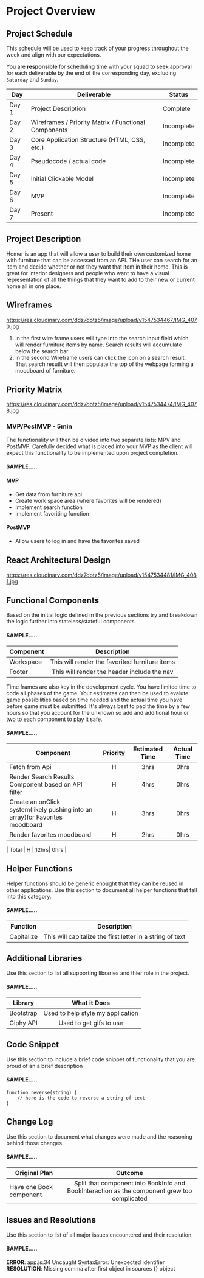 # Project Overview

## Project Schedule

This schedule will be used to keep track of your progress throughout the week and align with our expectations.  

You are **responsible** for scheduling time with your squad to seek approval for each deliverable by the end of the corresponding day, excluding `Saturday` and `Sunday`.

|  Day | Deliverable | Status
|---|---| ---|
|Day 1| Project Description | Complete
|Day 2| Wireframes / Priority Matrix / Functional Components | Incomplete
|Day 3| Core Application Structure (HTML, CSS, etc.) | Incomplete
|Day 4| Pseudocode / actual code | Incomplete
|Day 5| Initial Clickable Model  | Incomplete
|Day 6| MVP | Incomplete
|Day 7| Present | Incomplete


## Project Description

Homer is an app that will allow a user to build their own customized home with furniture that can be accessed from an API.
THe user can search for an item and decide whether or not they want that item in their home. This is great for interior designers and people who want to have a visual representation of all the things that they want to add to their new or current home all in one place.

## Wireframes
https://res.cloudinary.com/ddz7dotz5/image/upload/v1547534467/IMG_4070.jpg

1) In the first wire frame users will type into the search input field which will render furniture items by name.
	Search results will accumulate below the search bar.
2) In the second Wireframe users can click the icon on a search result. That search resutlt will then populate the top of the 	     webpage forming a moodboard of furniture.

## Priority Matrix

https://res.cloudinary.com/ddz7dotz5/image/upload/v1547534474/IMG_4078.jpg

### MVP/PostMVP - 5min

The functionality will then be divided into two separate lists: MPV and PostMVP.  Carefully decided what is placed into your MVP as the client will expect this functionality to be implemented upon project completion.  

#### SAMPLE.....
#### MVP 

- Get data from furniture api 
- Create work space area (where favorites will be rendered) 
- Implement search function
- Implement favoriting function

#### PostMVP 
- Allow users to log in and have the favorites saved


## React Architectural Design

https://res.cloudinary.com/ddz7dotz5/image/upload/v1547534481/IMG_4081.jpg

## Functional Components

Based on the initial logic defined in the previous sections try and breakdown the logic further into stateless/stateful components. 

#### SAMPLE.....
| Component | Description | 
| --- | :---: |  
| Workspace | This will render the favorited furniture items | 
| Footer | This will render the header include the nav | 


Time frames are also key in the development cycle.  You have limited time to code all phases of the game.  Your estimates can then be used to evalute game possibilities based on time needed and the actual time you have before game must be submitted. It's always best to pad the time by a few hours so that you account for the unknown so add and additional hour or two to each component to play it safe.

#### SAMPLE.....
| Component | Priority | Estimated Time | Actual Time |
| --- | :---: |  :---: | :---: |
| Fetch from Api | H | 3hrs| 0hrs |
| Render Search Results Component based on API filter | H | 4hrs| 0hrs |
| Create an onClick system(likely pushing into an array)for Favorites moodboard | H | 3hrs| 0hrs |
| Render favorites moodboard | H | 2hrs| 0hrs |


| Total | H | 12hrs| 0hrs | 

## Helper Functions
Helper functions should be generic enought that they can be reused in other applications. Use this section to document all helper functions that fall into this category.

#### SAMPLE.....
| Function | Description | 
| --- | :---: |  
| Capitalize | This will capitalize the first letter in a string of text | 

## Additional Libraries
 Use this section to list all supporting libraries and thier role in the project. 
 
 #### SAMPLE.....
| Library | What it Does | 
| --- | :---: |  
| Bootstrap | Used to help style my application | 
| Giphy API | Used to get gifs to use | 


## Code Snippet

Use this section to include a brief code snippet of functionality that you are proud of an a brief description  

#### SAMPLE.....
```
function reverse(string) {
	// here is the code to reverse a string of text
}
```

## Change Log
 Use this section to document what changes were made and the reasoning behind those changes.  

#### SAMPLE.....
| Original Plan | Outcome | 
| --- | :---: |  
| Have one Book component | Split that component into BookInfo and BookInteraction as the component grew too complicated | 

## Issues and Resolutions
 Use this section to list of all major issues encountered and their resolution.

#### SAMPLE.....
**ERROR**: app.js:34 Uncaught SyntaxError: Unexpected identifier                                
**RESOLUTION**: Missing comma after first object in sources {} object
